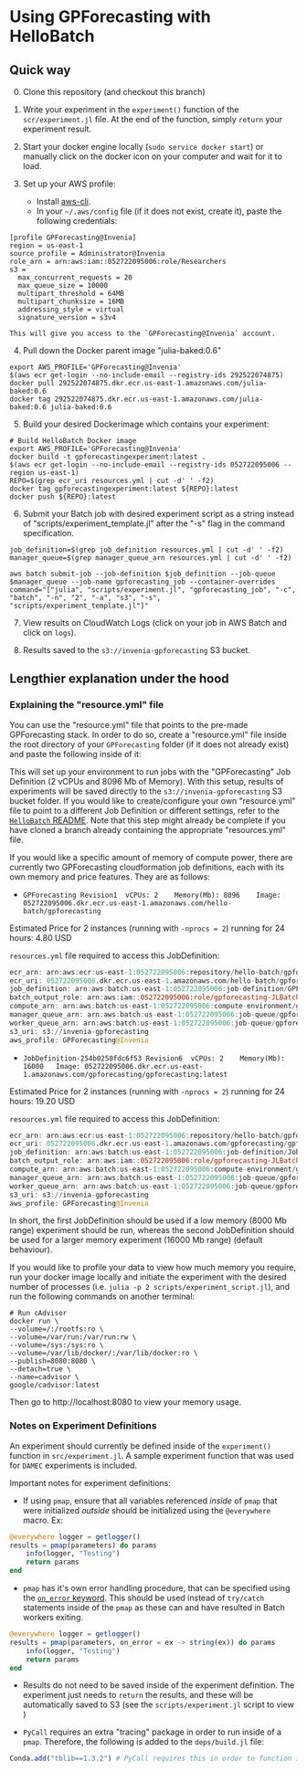 # Using GPForecasting with HelloBatch

## Quick way

0. Clone this repository (and checkout this branch)

1. Write your experiment in the `experiment()` function of the `scr/experiment.jl` file. At the end of the function, simply `return` your experiment result.

2. Start your docker engine locally (`sudo service docker start`) or manually click on the docker icon on your computer and wait for it to load.

3. Set up your AWS profile:
    - Install [aws-cli](https://github.com/aws/aws-cli).
    - In your `~/.aws/config` file (if it does not exist, create it), paste the following credentials:

```
[profile GPForecasting@Invenia]
region = us-east-1
source_profile = Administrator@Invenia
role_arn = arn:aws:iam::052722095006:role/Researchers
s3 =
  max_concurrent_requests = 20
  max_queue_size = 10000
  multipart_threshold = 64MB
  multipart_chunksize = 16MB
  addressing_style = virtual
  signature_version = s3v4
```
    This will give you access to the `GPForecasting@Invenia` account.

4. Pull down the Docker parent image "julia-baked:0.6"

```
export AWS_PROFILE='GPForecasting@Invenia'
$(aws ecr get-login --no-include-email --registry-ids 292522074875)
docker pull 292522074875.dkr.ecr.us-east-1.amazonaws.com/julia-baked:0.6
docker tag 292522074875.dkr.ecr.us-east-1.amazonaws.com/julia-baked:0.6 julia-baked:0.6
```

5. Build your desired Dockerimage which contains your experiment:

```
# Build HelloBatch Docker image
export AWS_PROFILE='GPForecasting@Invenia'
docker build -t gpforecastingexperiment:latest .
$(aws ecr get-login --no-include-email --registry-ids 052722095006 --region us-east-1)
REPO=$(grep ecr_uri resources.yml | cut -d' ' -f2)
docker tag gpforecastingexperiment:latest ${REPO}:latest
docker push ${REPO}:latest
```

6. Submit your Batch job with desired experiment script as a string instead of
    "scripts/experiment_template.jl" after the "-s" flag in the command specification.

```
job_definition=$(grep job_definition resources.yml | cut -d' ' -f2)
manager_queue=$(grep manager_queue_arn resources.yml | cut -d' ' -f2)

aws batch submit-job --job-definition $job_definition --job-queue $manager_queue --job-name gpforecasting_job --container-overrides command="["julia", "scripts/experiment.jl", "gpforecasting_job", "-c", "batch", "-n", "2", "-a", "s3", "-s", "scripts/experiment_template.jl"]"
```

7. View results on CloudWatch Logs (click on your job in AWS Batch and click on `logs`).

8. Results saved to the `s3://invenia-gpforecasting` S3 bucket.

## Lengthier explanation under the hood

### Explaining the "resource.yml" file

You can use the "resource.yml" file that points to the pre-made GPForecasting stack. In order to do so,
create a "resource.yml" file inside the root directory of your `GPForecasting` folder (if it does not already exist)
and paste the following inside of it:

This will set up your environment to run jobs with the "GPForecasting" Job Definition (2 vCPUs and 8096 Mb of Memory). With this setup, results of experiments will be saved directly to the `s3://invenia-gpforecasting` S3 bucket folder. If you would like to create/configure your own "resource.yml" file to point to a different Job Definition or different settings, refer to the [`HelloBatch` README](https://gitlab.invenia.ca/invenia/HelloBatch.jl). Note that this step might already be complete if you have cloned a branch already containing the appropriate "resources.yml" file.

If you would like a specific amount of memory of compute power, there are currently two GPForecasting cloudformation job definitions, each with its own memory and price features. They are as follows:

* `GPForecasting Revision1	vCPUs: 2	Memory(Mb): 8096	Image: 052722095006.dkr.ecr.us-east-1.amazonaws.com/hello-batch/gpforecasting`

 Estimated Price for 2 instances (running with `-nprocs = 2`) running for 24 hours: 4.80 USD

 `resources.yml` file required to access this JobDefinition:
```julia
ecr_arn: arn:aws:ecr:us-east-1:052722095006:repository/hello-batch/gpforecasting
ecr_uri: 052722095006.dkr.ecr.us-east-1.amazonaws.com/hello-batch/gpforecasting
job_definition: arn:aws:batch:us-east-1:052722095006:job-definition/GPForecasting:1
batch_output_role: arn:aws:iam::052722095006:role/gpforecasting-JLBatchJobRole-1VBN4AZ1L10V9
compute_arn: arn:aws:batch:us-east-1:052722095006:compute-environment/gpforecasting
manager_queue_arn: arn:aws:batch:us-east-1:052722095006:job-queue/gpforecasting-Managers
worker_queue_arn: arn:aws:batch:us-east-1:052722095006:job-queue/gpforecasting-Workers
s3_uri: s3://invenia-gpforecasting
aws_profile: GPForecasting@Invenia
```

* `JobDefinition-254b0250fdc6f53 Revision6	vCPUs: 2	Memory(Mb): 16000	Image: 052722095006.dkr.ecr.us-east-1.amazonaws.com/gpforecasting/gpforecasting:latest`

 Estimated Price for 2 instances (running with `-nprocs = 2`) running for 24 hours: 19.20 USD

 `resources.yml` file required to access this JobDefinition:
```julia
ecr_arn: arn:aws:ecr:us-east-1:052722095006:repository/hello-batch/gpforecasting
ecr_uri: 052722095006.dkr.ecr.us-east-1.amazonaws.com/gpforecasting/gpforecasting
job_definition: arn:aws:batch:us-east-1:052722095006:job-definition/JobDefinition-254b0250fdc6f53:10
batch_output_role: arn:aws:iam::052722095006:role/gpforecasting-JLBatchJobRole-1VBN4AZ1L10V9
compute_arn: arn:aws:batch:us-east-1:052722095006:compute-environment/gpforecasting
manager_queue_arn: arn:aws:batch:us-east-1:052722095006:job-queue/gpforecasting-Managers
worker_queue_arn: arn:aws:batch:us-east-1:052722095006:job-queue/gpforecasting-Workers
s3_uri: s3://invenia-gpforecasting
aws_profile: GPForecasting@Invenia
```

In short, the first JobDefinition should be used if a low memory (8000 Mb range) experiment should be run,
whereas the second JobDefinition should be used for a larger memory experiment (16000 Mb range) (default behaviour).

If you would like to profile your data to view how much memory you require, run your docker image locally and initiate the experiment with the desired number of processes (i.e. `julia -p 2 scripts/experiment_script.jl`), and run the following commands on another terminal:

```
# Run cAdvisor
docker run \
--volume=/:/rootfs:ro \
--volume=/var/run:/var/run:rw \
--volume=/sys:/sys:ro \
--volume=/var/lib/docker/:/var/lib/docker:ro \
--publish=8080:8080 \
--detach=true \
--name=cadvisor \
google/cadvisor:latest
```

Then go to http://localhost:8080 to view your memory usage.

### Notes on Experiment Definitions

An experiment should currently be defined inside of the `experiment()` function in `src/experiment.jl`. A sample
experiment function that was used for `DAMEC` experiments is included.

Important notes for experiment definitions:

- If using `pmap`, ensure that all variables referenced *inside* of `pmap` that were initialized *outside* should be initialized using the `@everywhere` macro. Ex:

```julia
@everywhere logger = getlogger()
results = pmap(parameters) do params
    info(logger, "Testing")
    return params
end
```

- `pmap` has it's own error handling procedure, that can be specified using the [`on_error` keyword](https://docs.julialang.org/en/release-0.5/stdlib/parallel/). This should be used instead of `try/catch` statements inside of the `pmap` as these can and have resulted in Batch workers exiting.

```julia
@everywhere logger = getlogger()
results = pmap(parameters, on_error = ex -> string(ex)) do params
    info(logger, "Testing")
    return params
end
```

- Results do not need to be saved inside of the experiment definition. The experiment just needs to `return` the results, and these will be automatically saved to S3 (see the `scripts/experiment.jl` script to view )

- `PyCall` requires an extra "tracing" package in order to run inside of a `pmap`. Therefore, the following is added to the `deps/build.jl` file:
```julia
Conda.add("tblib==1.3.2") # PyCall requires this in order to function inside of pmap
```

